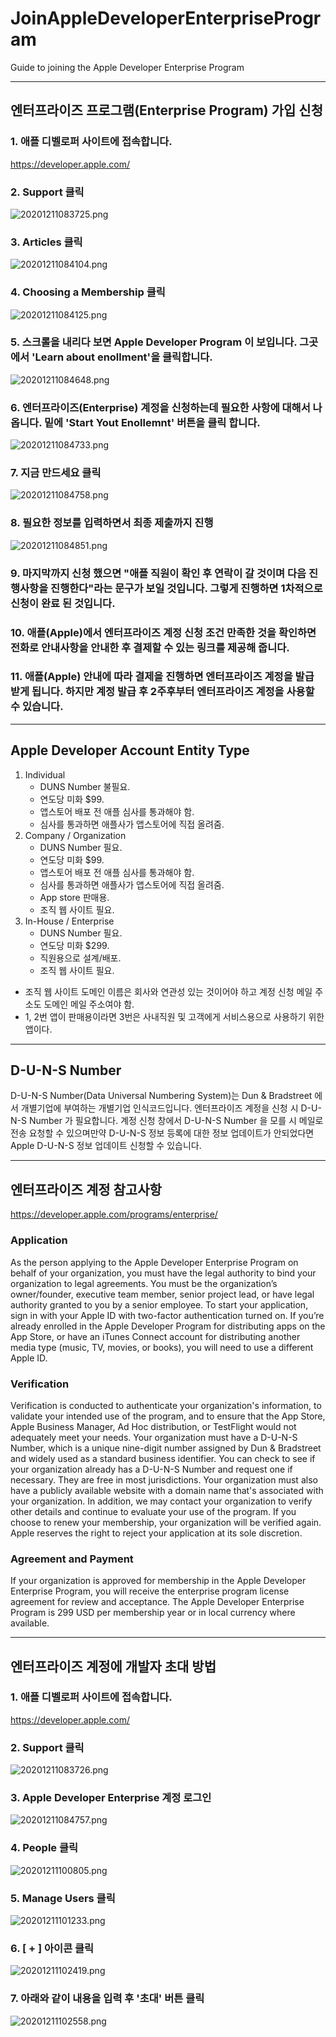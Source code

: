 # JoinAppleDeveloperEnterpriseProgram
Guide to joining the Apple Developer Enterprise Program

---
## 엔터프라이즈 프로그램(Enterprise Program) 가입 신청

### 1. 애플 디벨로퍼 사이트에 접속합니다.
https://developer.apple.com/

### 2. Support 클릭
![20201211083725.png](./image/20201211083725.png)

### 3. Articles 클릭
![20201211084104.png](./image/20201211084104.png)

### 4. Choosing a Membership 클릭
![20201211084125.png](./image/20201211084125.png)

### 5. 스크롤을 내리다 보면 Apple Developer Program 이 보입니다. 그곳에서 'Learn about enollment'을 클릭합니다.
![20201211084648.png](./image/20201211084648.png)

### 6. 엔터프라이즈(Enterprise) 계정을 신청하는데 필요한 사항에 대해서 나옵니다. 밑에 'Start Yout Enollemnt' 버튼을 클릭 합니다.
![20201211084733.png](./image/20201211084733.png)

### 7. 지금 만드세요 클릭
![20201211084758.png](./image/20201211084758.png)

### 8. 필요한 정보를 입력하면서 최종 제출까지 진행

![20201211084851.png](./image/20201211084851.png)

### 9. 마지막까지 신청 했으면 "애플 직원이 확인 후 연락이 갈 것이며 다음 진행사항을 진행한다"라는 문구가 보일 것입니다. 그렇게 진행하면 1차적으로 신청이 완료 된 것입니다.

### 10. 애플(Apple)에서 엔터프라이즈 계정 신청 조건 만족한 것을 확인하면 전화로 안내사항을 안내한 후 결제할 수 있는 링크를 제공해 줍니다.

### 11. 애플(Apple) 안내에 따라 결제을 진행하면 엔터프라이즈 계정을 발급 받게 됩니다. 하지만 계정 발급 후 2주후부터 엔터프라이즈 계정을 사용할 수 있습니다.

---
## Apple Developer Account Entity Type

1. Individual
    * DUNS Number 불필요.
    * 연도당 미화 $99.
    * 앱스토어 배포 전 애플 심사를 통과해야 함.
    * 심사를 통과하면 애플사가 앱스토어에 직접 올려줌.
2. Company / Organization
    * DUNS Number 필요.
    * 연도당 미화 $99.
    * 앱스토어 배포 전 애플 심사를 통과해야 함.
    * 심사를 통과하면 애플사가 앱스토어에 직접 올려줌.
    * App store 판매용.
    * 조직 웹 사이트 필요.
3. In-House / Enterprise
    * DUNS Number 필요.
    * 연도당 미화 $299.
    * 직원용으로 설계/배포.
    * 조직 웹 사이트 필요.

* 조직 웹 사이트 도메인 이름은 회사와 연관성 있는 것이어야 하고 계정 신청 메일 주소도 도메인 메일 주소여야 함.
* 1, 2번 앱이 판매용이라면 3번은 사내직원 및 고객에게 서비스용으로 사용하기 위한 앱이다.

---
## D-U-N-S Number
D-U-N-S Number(Data Universal Numbering System)는 Dun & Bradstreet 에서 개별기업에 부여하는 개별기업 인식코드입니다. 
엔터프라이즈 계정을 신청 시 D-U-N-S Number 가 필요합니다. 계정 신청 창에서 D-U-N-S Number 을 모를 시 메일로 전송 요청할 수 있으며만약 D-U-N-S 정보 등록에 대한 정보 업데이트가 안되었다면 Apple D-U-N-S 정보 업데이트 신청할 수 있습니다.

---
## 엔터프라이즈 계정 참고사항
https://developer.apple.com/programs/enterprise/

### Application
As the person applying to the Apple Developer Enterprise Program on behalf of your organization, you must have the legal authority to bind your organization to legal agreements. You must be the organization’s owner/founder, executive team member, senior project lead, or have legal authority granted to you by a senior employee. To start your application, sign in with your Apple ID with two-factor authentication turned on. If you’re already enrolled in the Apple Developer Program for distributing apps on the App Store, or have an iTunes Connect account for distributing another media type (music, TV, movies, or books), you will need to use a different Apple ID.

### Verification
Verification is conducted to authenticate your organization's information, to validate your intended use of the program, and to ensure that the App Store, Apple Business Manager, Ad Hoc distribution, or TestFlight would not adequately meet your needs. Your organization must have a D-U-N-S Number, which is a unique nine-digit number assigned by Dun & Bradstreet and widely used as a standard business identifier. You can check to see if your organization already has a D-U-N-S Number and request one if necessary. They are free in most jurisdictions. Your organization must also have a publicly available website with a domain name that's associated with your organization. In addition, we may contact your organization to verify other details and continue to evaluate your use of the program. If you choose to renew your membership, your organization will be verified again. Apple reserves the right to reject your application at its sole discretion.

### Agreement and Payment
If your organization is approved for membership in the Apple Developer Enterprise Program, you will receive the enterprise program license agreement for review and acceptance. The Apple Developer Enterprise Program is 299 USD per membership year or in local currency where available.

---
## 엔터프라이즈 계정에 개발자 초대 방법

### 1. 애플 디벨로퍼 사이트에 접속합니다.
https://developer.apple.com/

### 2. Support 클릭
![20201211083726.png](./image/20201211083726.png)

### 3. Apple Developer Enterprise 계정 로그인
![20201211084757.png](./image/20201211084757.png)

### 4. People 클릭
![20201211100805.png](./image/20201211100805.png)

### 5. Manage Users 클릭
![20201211101233.png](./image/20201211101233.png)

### 6. [ + ] 아이콘 클릭
![20201211102419.png](./image/20201211102419.png)

### 7. 아래와 같이 내용을 입력 후 '초대' 버튼 클릭
![20201211102558.png](./image/20201211102558.png)
